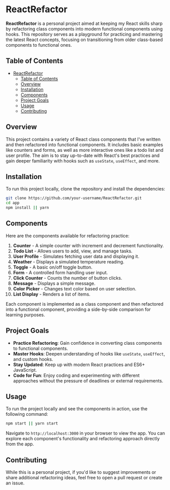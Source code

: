 # ReactRefactor

**ReactRefactor** is a personal project aimed at keeping my React skills sharp by refactoring class components into modern functional components using hooks. This repository serves as a playground for practicing and mastering the latest React concepts, focusing on transitioning from older class-based components to functional ones.

## Table of Contents

- [ReactRefactor](#reactrefactor)
  - [Table of Contents](#table-of-contents)
  - [Overview](#overview)
  - [Installation](#installation)
  - [Components](#components)
  - [Project Goals](#project-goals)
  - [Usage](#usage)
  - [Contributing](#contributing)

## Overview

This project contains a variety of React class components that I've written and then refactored into functional components. It includes basic examples like counters and forms, as well as more interactive ones like a todo list and user profile. The aim is to stay up-to-date with React's best practices and gain deeper familiarity with hooks such as `useState`, `useEffect`, and more.

## Installation

To run this project locally, clone the repository and install the dependencies:

```bash
git clone https://github.com/your-username/ReactRefactor.git
cd app
npm install || yarn
```

## Components

Here are the components available for refactoring practice:

1. **Counter** - A simple counter with increment and decrement functionality.
2. **Todo List** - Allows users to add, view, and manage tasks.
3. **User Profile** - Simulates fetching user data and displaying it.
4. **Weather** - Displays a simulated temperature reading.
5. **Toggle** - A basic on/off toggle button.
6. **Form** - A controlled form handling user input.
7. **Click Counter** - Counts the number of button clicks.
8. **Message** - Displays a simple message.
9. **Color Picker** - Changes text color based on user selection.
10. **List Display** - Renders a list of items.

Each component is implemented as a class component and then refactored into a functional component, providing a side-by-side comparison for learning purposes.

## Project Goals

- **Practice Refactoring**: Gain confidence in converting class components to functional components.
- **Master Hooks**: Deepen understanding of hooks like `useState`, `useEffect`, and custom hooks.
- **Stay Updated**: Keep up with modern React practices and ES6+ JavaScript.
- **Code for Fun**: Enjoy coding and experimenting with different approaches without the pressure of deadlines or external requirements.

## Usage

To run the project locally and see the components in action, use the following command:

```bash
npm start || yarn start
```

Navigate to `http://localhost:3000` in your browser to view the app. You can explore each component's functionality and refactoring approach directly from the app.

## Contributing

While this is a personal project, if you'd like to suggest improvements or share additional refactoring ideas, feel free to open a pull request or create an issue.
